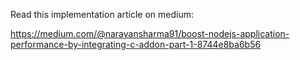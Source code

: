 Read this implementation article on medium: 

https://medium.com/@narayansharma91/boost-nodejs-application-performance-by-integrating-c-addon-part-1-8744e8ba6b56
